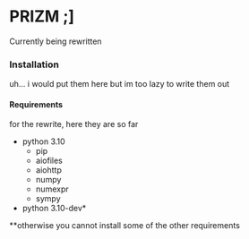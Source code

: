 # PRIZM ;]
Currently being rewritten

### Installation
uh... i would put them here but im too lazy to write them out
#### Requirements
for the rewrite, here they are so far
- python 3.10
  - pip
  - aiofiles
  - aiohttp
  - numpy
  - numexpr
  - sympy
- python 3.10-dev\*

\*\*otherwise you cannot install some of the other requirements
